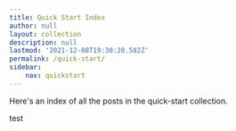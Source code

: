 ```yaml
---
title: Quick Start Index
author: null
layout: collection
description: null
lastmod: '2021-12-08T19:30:20.582Z'
permalink: /quick-start/
sidebar:
    nav: quickstart
---
```


Here's an index of all the posts in the quick-start collection.

test

